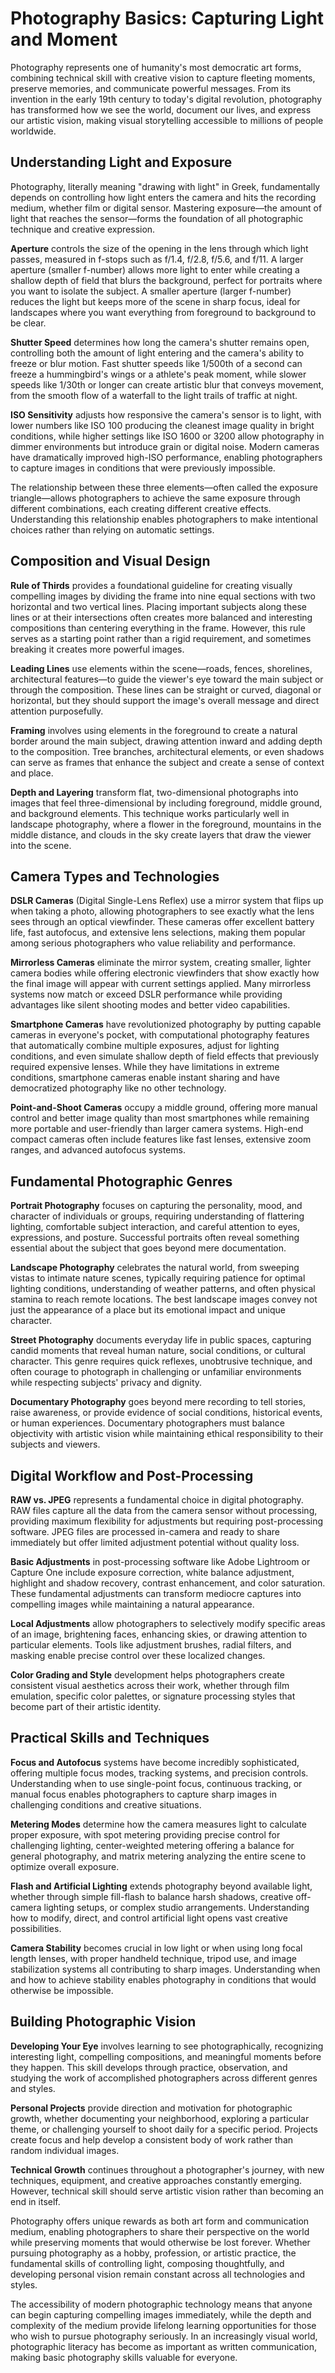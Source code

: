 # Photography Basics: Capturing Light and Moment

Photography represents one of humanity's most democratic art forms, combining technical skill with creative vision to capture fleeting moments, preserve memories, and communicate powerful messages. From its invention in the early 19th century to today's digital revolution, photography has transformed how we see the world, document our lives, and express our artistic vision, making visual storytelling accessible to millions of people worldwide.

## Understanding Light and Exposure

Photography, literally meaning "drawing with light" in Greek, fundamentally depends on controlling how light enters the camera and hits the recording medium, whether film or digital sensor. Mastering exposure—the amount of light that reaches the sensor—forms the foundation of all photographic technique and creative expression.

**Aperture** controls the size of the opening in the lens through which light passes, measured in f-stops such as f/1.4, f/2.8, f/5.6, and f/11. A larger aperture (smaller f-number) allows more light to enter while creating a shallow depth of field that blurs the background, perfect for portraits where you want to isolate the subject. A smaller aperture (larger f-number) reduces the light but keeps more of the scene in sharp focus, ideal for landscapes where you want everything from foreground to background to be clear.

**Shutter Speed** determines how long the camera's shutter remains open, controlling both the amount of light entering and the camera's ability to freeze or blur motion. Fast shutter speeds like 1/500th of a second can freeze a hummingbird's wings or a athlete's peak moment, while slower speeds like 1/30th or longer can create artistic blur that conveys movement, from the smooth flow of a waterfall to the light trails of traffic at night.

**ISO Sensitivity** adjusts how responsive the camera's sensor is to light, with lower numbers like ISO 100 producing the cleanest image quality in bright conditions, while higher settings like ISO 1600 or 3200 allow photography in dimmer environments but introduce grain or digital noise. Modern cameras have dramatically improved high-ISO performance, enabling photographers to capture images in conditions that were previously impossible.

The relationship between these three elements—often called the exposure triangle—allows photographers to achieve the same exposure through different combinations, each creating different creative effects. Understanding this relationship enables photographers to make intentional choices rather than relying on automatic settings.

## Composition and Visual Design

**Rule of Thirds** provides a foundational guideline for creating visually compelling images by dividing the frame into nine equal sections with two horizontal and two vertical lines. Placing important subjects along these lines or at their intersections often creates more balanced and interesting compositions than centering everything in the frame. However, this rule serves as a starting point rather than a rigid requirement, and sometimes breaking it creates more powerful images.

**Leading Lines** use elements within the scene—roads, fences, shorelines, architectural features—to guide the viewer's eye toward the main subject or through the composition. These lines can be straight or curved, diagonal or horizontal, but they should support the image's overall message and direct attention purposefully.

**Framing** involves using elements in the foreground to create a natural border around the main subject, drawing attention inward and adding depth to the composition. Tree branches, architectural elements, or even shadows can serve as frames that enhance the subject and create a sense of context and place.

**Depth and Layering** transform flat, two-dimensional photographs into images that feel three-dimensional by including foreground, middle ground, and background elements. This technique works particularly well in landscape photography, where a flower in the foreground, mountains in the middle distance, and clouds in the sky create layers that draw the viewer into the scene.

## Camera Types and Technologies

**DSLR Cameras** (Digital Single-Lens Reflex) use a mirror system that flips up when taking a photo, allowing photographers to see exactly what the lens sees through an optical viewfinder. These cameras offer excellent battery life, fast autofocus, and extensive lens selections, making them popular among serious photographers who value reliability and performance.

**Mirrorless Cameras** eliminate the mirror system, creating smaller, lighter camera bodies while offering electronic viewfinders that show exactly how the final image will appear with current settings applied. Many mirrorless systems now match or exceed DSLR performance while providing advantages like silent shooting modes and better video capabilities.

**Smartphone Cameras** have revolutionized photography by putting capable cameras in everyone's pocket, with computational photography features that automatically combine multiple exposures, adjust for lighting conditions, and even simulate shallow depth of field effects that previously required expensive lenses. While they have limitations in extreme conditions, smartphone cameras enable instant sharing and have democratized photography like no other technology.

**Point-and-Shoot Cameras** occupy a middle ground, offering more manual control and better image quality than most smartphones while remaining more portable and user-friendly than larger camera systems. High-end compact cameras often include features like fast lenses, extensive zoom ranges, and advanced autofocus systems.

## Fundamental Photographic Genres

**Portrait Photography** focuses on capturing the personality, mood, and character of individuals or groups, requiring understanding of flattering lighting, comfortable subject interaction, and careful attention to eyes, expressions, and posture. Successful portraits often reveal something essential about the subject that goes beyond mere documentation.

**Landscape Photography** celebrates the natural world, from sweeping vistas to intimate nature scenes, typically requiring patience for optimal lighting conditions, understanding of weather patterns, and often physical stamina to reach remote locations. The best landscape images convey not just the appearance of a place but its emotional impact and unique character.

**Street Photography** documents everyday life in public spaces, capturing candid moments that reveal human nature, social conditions, or cultural character. This genre requires quick reflexes, unobtrusive technique, and often courage to photograph in challenging or unfamiliar environments while respecting subjects' privacy and dignity.

**Documentary Photography** goes beyond mere recording to tell stories, raise awareness, or provide evidence of social conditions, historical events, or human experiences. Documentary photographers must balance objectivity with artistic vision while maintaining ethical responsibility to their subjects and viewers.

## Digital Workflow and Post-Processing

**RAW vs. JPEG** represents a fundamental choice in digital photography. RAW files capture all the data from the camera sensor without processing, providing maximum flexibility for adjustments but requiring post-processing software. JPEG files are processed in-camera and ready to share immediately but offer limited adjustment potential without quality loss.

**Basic Adjustments** in post-processing software like Adobe Lightroom or Capture One include exposure correction, white balance adjustment, highlight and shadow recovery, contrast enhancement, and color saturation. These fundamental adjustments can transform mediocre captures into compelling images while maintaining a natural appearance.

**Local Adjustments** allow photographers to selectively modify specific areas of an image, brightening faces, enhancing skies, or drawing attention to particular elements. Tools like adjustment brushes, radial filters, and masking enable precise control over these localized changes.

**Color Grading and Style** development helps photographers create consistent visual aesthetics across their work, whether through film emulation, specific color palettes, or signature processing styles that become part of their artistic identity.

## Practical Skills and Techniques

**Focus and Autofocus** systems have become incredibly sophisticated, offering multiple focus modes, tracking systems, and precision controls. Understanding when to use single-point focus, continuous tracking, or manual focus enables photographers to capture sharp images in challenging conditions and creative situations.

**Metering Modes** determine how the camera measures light to calculate proper exposure, with spot metering providing precise control for challenging lighting, center-weighted metering offering a balance for general photography, and matrix metering analyzing the entire scene to optimize overall exposure.

**Flash and Artificial Lighting** extends photography beyond available light, whether through simple fill-flash to balance harsh shadows, creative off-camera lighting setups, or complex studio arrangements. Understanding how to modify, direct, and control artificial light opens vast creative possibilities.

**Camera Stability** becomes crucial in low light or when using long focal length lenses, with proper handheld technique, tripod use, and image stabilization systems all contributing to sharp images. Understanding when and how to achieve stability enables photography in conditions that would otherwise be impossible.

## Building Photographic Vision

**Developing Your Eye** involves learning to see photographically, recognizing interesting light, compelling compositions, and meaningful moments before they happen. This skill develops through practice, observation, and studying the work of accomplished photographers across different genres and styles.

**Personal Projects** provide direction and motivation for photographic growth, whether documenting your neighborhood, exploring a particular theme, or challenging yourself to shoot daily for a specific period. Projects create focus and help develop a consistent body of work rather than random individual images.

**Technical Growth** continues throughout a photographer's journey, with new techniques, equipment, and creative approaches constantly emerging. However, technical skill should serve artistic vision rather than becoming an end in itself.

Photography offers unique rewards as both art form and communication medium, enabling photographers to share their perspective on the world while preserving moments that would otherwise be lost forever. Whether pursuing photography as a hobby, profession, or artistic practice, the fundamental skills of controlling light, composing thoughtfully, and developing personal vision remain constant across all technologies and styles.

The accessibility of modern photographic technology means that anyone can begin capturing compelling images immediately, while the depth and complexity of the medium provide lifelong learning opportunities for those who wish to pursue photography seriously. In an increasingly visual world, photographic literacy has become as important as written communication, making basic photography skills valuable for everyone.